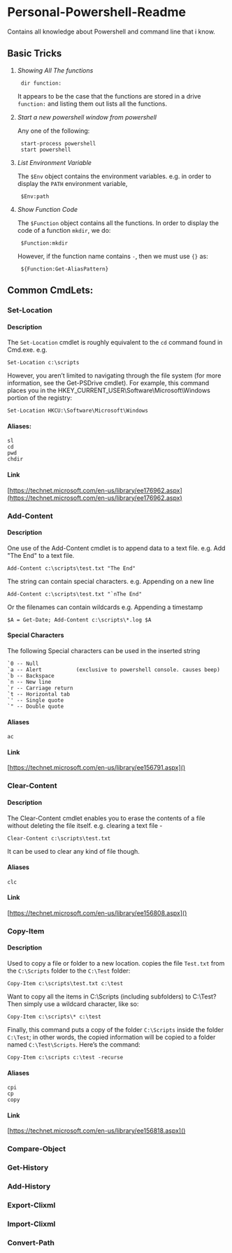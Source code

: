 # Personal-Powershell-Readme
Contains all knowledge about Powershell and command line that i know.

## Basic Tricks
1. *Showing All The functions*
    
        dir function:
    
    It appears to be the case that the functions are stored in a drive `function:` and listing them out lists all the functions.
    
2. *Start a new powershell window from powershell*
    
    Any one of the following:
    
        start-process powershell
        start powershell

3. *List Environment Variable*
    
    The `$Env` object contains the environment variables. e.g. in order to display the `PATH` environment variable,
    
        $Env:path

4. *Show Function Code*
    
    The `$Function` object contains all the functions. In order to display the code of a function `mkdir`, we do:
    
        $Function:mkdir
    
    However, if the function name contains `-`, then we must use `{}` as:
    
        ${Function:Get-AliasPattern}

## Common CmdLets:

### Set-Location

#### Description
The `Set-Location` cmdlet is roughly equivalent to the `cd` command found in Cmd.exe. e.g.

    Set-Location c:\scripts

However, you aren’t limited to navigating through the file system (for more information, see the Get-PSDrive cmdlet). For example, this command places you in the HKEY\_CURRENT\_USER\Software\Microsoft\Windows portion of the registry:

    Set-Location HKCU:\Software\Microsoft\Windows

#### Aliases:

    sl
    cd
    pwd
    chdir

#### Link
  [https://technet.microsoft.com/en-us/library/ee176962.aspx](https://technet.microsoft.com/en-us/library/ee176962.aspx)

### Add-Content

#### Description
One use of the Add-Content cmdlet is to append data to a text file. e.g. Add "The End" to a text file.

    Add-Content c:\scripts\test.txt "The End"

The string can contain special characters. e.g. Appending on a new line

    Add-Content c:\scripts\test.txt "`nThe End"

Or the filenames can contain wildcards e.g. Appending a timestamp

    $A = Get-Date; Add-Content c:\scripts\*.log $A
    
#### Special Characters
The following Special characters can be used in the inserted string

    `0 -- Null
    `a -- Alert           (exclusive to powershell console. causes beep)
    `b -- Backspace
    `n -- New line
    `r -- Carriage return
    `t -- Horizontal tab
    `' -- Single quote
    `" -- Double quote

#### Aliases
    ac

#### Link
[https://technet.microsoft.com/en-us/library/ee156791.aspx]()

### Clear-Content

#### Description
The Clear-Content cmdlet enables you to erase the contents of a file without deleting the file itself. e.g. clearing a text file -

    Clear-Content c:\scripts\test.txt

It can be used to clear any kind of file though.

#### Aliases
    clc

#### Link
[https://technet.microsoft.com/en-us/library/ee156808.aspx]()

### Copy-Item

#### Description
Used to copy a file or folder to a new location. copies the file `Test.txt` from the `C:\Scripts` folder to the `C:\Test` folder:

    Copy-Item c:\scripts\test.txt c:\test

Want to copy all the items in C:\Scripts (including subfolders) to C:\Test? Then simply use a wildcard character, like so:

    Copy-Item c:\scripts\* c:\test

Finally, this command puts a copy of the folder `C:\Scripts` inside the folder `C:\Test`; in other words, the copied information will be copied to a folder named `C:\Test\Scripts`. Here’s the command:

    Copy-Item c:\scripts c:\test -recurse

#### Aliases
    cpi
    cp
    copy

#### Link
[https://technet.microsoft.com/en-us/library/ee156818.aspx]()

### Compare-Object
### Get-History
### Add-History
### Export-Clixml
### Import-Clixml
### Convert-Path
